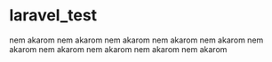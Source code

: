 # laravel_test
nem akarom nem akarom nem akarom nem akarom nem akarom nem akarom nem akarom nem akarom nem akarom nem akarom 
